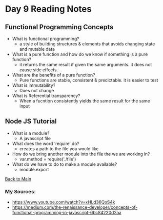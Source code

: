# Day 9 Reading Notes

## Functional Programming Concepts

- What is functional programming?
  - a style of building structures & elements that avoids changing state and mutable data
- What is a pure function and how do we know if something is a pure function?
  - it returns the same result if given the same arguments. it does not cause side effects.
- What are the benefits of a pure function?
  - Pure functions are stable, consistent & predictable. It is easier to test
- What is immutability?
  - Does not change
- What is Referential transparency?
  - When a fucntion consistently yields the same result for the same input

## Node JS Tutorial

- What is a module?
  - A javascript file
- What does the word ‘require’ do?
  - creates a path to the file you would like
- How do we bring another module into the file the we are working in?
  - var.method = require('./file')
- What do we have to do to make a module available?
  - module.export

[Back to Main](README.md)

### My Sources:
- https://www.youtube.com/watch?v=xHLd36QoS4k
- https://medium.com/the-renaissance-developer/concepts-of-functional-programming-in-javascript-6bc84220d2aa